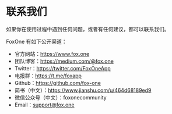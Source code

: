 # 联系我们

如果你在使用过程中遇到任何问题，或者有任何建议，都可以联系我们。

FoxOne 有如下公开渠道：

- 官方网站：https://www.fox.one
- 团队博客：https://medium.com/@fox.one
- Twitter：https://twitter.com/FoxOneApp
- 电报群：https://t.me/foxapp
- Github：https://github.com/fox-one
- 简书（中文）：https://www.jianshu.com/u/464d68189ed9
- 微信公众号（中文）：foxonecommunity
- Email：[support@fox.one](mailto:support@fox.one)

